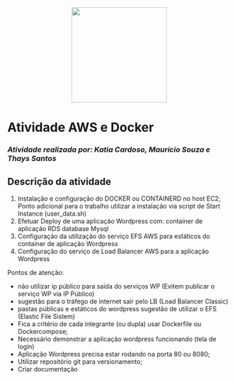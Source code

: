 <div align="center">
  <img src="https://github.com/katiacardoso/Atividades_Compass_DevSecOps/assets/91233884/b664fd8d-a5ef-4a50-aec4-0bfce4439f51)" width="215px">
</div>


# Atividade AWS e Docker

### *Atividade realizada por: Katia Cardoso, Maurício Souza e Thays Santos*


## Descrição da atividade

1. Instalação e configuração do DOCKER
ou CONTAINERD no host EC2;
Ponto adicional para o trabalho utilizar a
instalação via script de Start Instance
(user_data.sh)
2. Efetuar Deploy de uma aplicação
Wordpress com:
container de aplicação
RDS database Mysql
3. Configuração da utilização do serviço EFS
AWS para estáticos do container de
aplicação Wordpress
4. Configuração do serviço de Load
Balancer AWS para a aplicação
Wordpress

 Pontos de atenção:
 
- não utilizar ip público para saída do
serviços WP (Evitem publicar o serviço
WP via IP Público)
- sugestão para o tráfego de internet
sair pelo LB (Load Balancer Classic)
- pastas públicas e estáticos do
wordpress sugestão de utilizar o EFS
(Elastic File Sistem)
- Fica a critério de cada integrante (ou
dupla) usar Dockerfile ou
Dockercompose;
- Necessário demonstrar a aplicação
wordpress funcionando (tela de login)
- Aplicação Wordpress precisa estar
rodando na porta 80 ou 8080;
- Utilizar repositório git para
versionamento;
- Criar documentação

